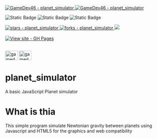 <a href="https://github.com/GameDev46" title="Go to GitHub repo">
    <img src="https://img.shields.io/static/v1?label=GameDev46&message=|&color=Green&logo=github&style=for-the-badge&labelColor=1f1f22" alt="GameDev46 - planet_simulator">
    <img src="https://img.shields.io/badge/Version-1.2.0-green?style=for-the-badge&labelColor=1f1f22&color=Green" alt="GameDev46 - planet_simulator">
</a>


![Static Badge](https://img.shields.io/badge/--1f1f22?style=for-the-badge&logo=HTML5)
![Static Badge](https://img.shields.io/badge/--1f1f22?style=for-the-badge&logo=CSS3&logoColor=6060ef)
![Static Badge](https://img.shields.io/badge/--1f1f22?style=for-the-badge&logo=JavaScript)
    
<a href="https://github.com/GameDev46/planet_simulator/stargazers">
    <img src="https://img.shields.io/github/stars/GameDev46/planet_simulator?style=for-the-badge&labelColor=1f1f22" alt="stars - planet_simulator">
</a>
<a href="https://github.com/GameDev46/planet_simulator/forks">
    <img src="https://img.shields.io/github/forks/GameDev46/planet_simulator?style=for-the-badge&labelColor=1f1f22" alt="forks - planet_simulator">
</a>
<a href="https://github.com/GameDev46/planet_simulator/issues">
    <img src="https://img.shields.io/github/issues/GameDev46/planet_simulator?style=for-the-badge&labelColor=1f1f22&color=blue"/>
 </a>

<br>
<br>

<div align="left">
<a href="https://gamedev46.github.io/planet_simulator/">
    <img src="https://img.shields.io/badge/View_site-GH_Pages-2ea44f?style=for-the-badge&labelColor=1f1f22" alt="View site - GH Pages">
</a>
</div>

<br>

<p align="left">
<a href="https://twitter.com/gamedev46" target="blank"><img align="center" src="https://raw.githubusercontent.com/rahuldkjain/github-profile-readme-generator/master/src/images/icons/Social/twitter.svg" alt="gamedev46" height="30" width="40" /></a>
<a href="https://www.youtube.com/c/gamedev46" target="blank"><img align="center" src="https://raw.githubusercontent.com/rahuldkjain/github-profile-readme-generator/master/src/images/icons/Social/youtube.svg" alt="gamedev46" height="30" width="40" /></a>
</p>

# planet_simulator

A basic JavaScript Planet simulator

# What is thia

This simple program simulate Newtonian gravity between planets using Javascript and HTML5 for the graphics and web compatibility
